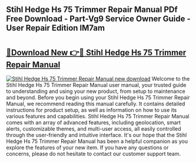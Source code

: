 ## Stihl Hedge Hs 75 Trimmer Repair Manual PDf Free Download - Part-Vg9 Service Owner Guide - User Repair Edition lM7am

# <h2><a href="http://bc6543.oget.top/?id=Stihl+Hedge+Hs+75+Trimmer+Repair+Manual">🔗Download New 👉🔴 Stihl Hedge Hs 75 Trimmer Repair Manual</a></h2>

[![Stihl Hedge Hs 75 Trimmer Repair Manual new download](https://i.imgur.com/5g1atiW.png)](http://bc6543.oget.top/?id=Stihl+Hedge+Hs+75+Trimmer+Repair+Manual)
Welcome to the Stihl Hedge Hs 75 Trimmer Repair Manual user manual, your trusted guide to understanding and using your new product, from setup to maintenance and beyond. Before you begin using your Stihl Hedge Hs 75 Trimmer Repair Manual, we recommend reading this manual carefully. It contains detailed instructions for product setup, as well as information on how to use its various features and capabilities. Stihl Hedge Hs 75 Trimmer Repair Manual comes with an array of advanced features, including geolocation, smart alerts, customizable themes, and multi-user access, all easily controlled through the user-friendly and intuitive interface. It's our hope that the Stihl Hedge Hs 75 Trimmer Repair Manual has been a helpful companion as you explore the features of your new item. If you have any questions or concerns, please do not hesitate to contact our customer support team.
